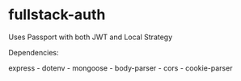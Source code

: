 # fullstack-auth

Uses Passport with both JWT and Local Strategy

Dependencies:

express - 
dotenv - 
mongoose - 
body-parser - 
cors - 
cookie-parser 
